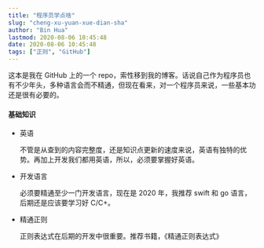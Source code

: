 ```yaml
---
title: "程序员学点啥"
slug: "cheng-xu-yuan-xue-dian-sha"
author: "Bin Hua"
lastmod: 2020-08-06 10:45:48
date: 2020-08-06 10:45:48
tags: ["正则", "GitHub"]
---
```


这本是我在 GitHub 上的一个 repo，索性移到我的博客。话说自己作为程序员也有不少年头，多种语言会而不精通，但现在看来，对一个程序员来说，一些基本功还是很有必要的。

#### 基础知识

- 英语 
  
  不管是从查到的内容完整度，还是知识点更新的速度来说，英语有独特的优势。再加上开发我们都用英语，所以，必须要掌握好英语。
  
- 开发语言

  必须要精通至少一门开发语言，现在是 2020 年，我推荐 swift 和 go 语言，后期还是应该要学习好 C/C+。
  
- 精通正则

  正则表达式在后期的开发中很重要。推荐书籍，《精通正则表达式》
